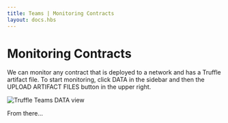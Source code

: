 ```yaml
---
title: Teams | Monitoring Contracts
layout: docs.hbs
---
```

# Monitoring Contracts

We can monitor any contract that is deployed to a network and has a Truffle artifact file. To start monitoring, click <span class="inline-menu-item"><i class="fas fa-table"></i>DATA</span> in the sidebar and then the <span class="inline-button">UPLOAD ARTIFACT FILES</span> button in the upper right.

![Truffle Teams DATA view](/img/docs/teams/contract-monitoring.png)

From there...